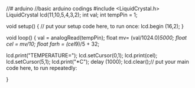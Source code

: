//# arduino
//basic arduino codings
#include <LiquidCrystal.h>
LiquidCrystal lcd(11,10,5,4,3,2);
int val;
int tempPin = 1;

void setup() {
  // put your setup code here, to run once:
lcd.begin (16,2);
}

void loop() {
 val = analogRead(tempPin);
 float mv= (val/1024.0)*5000;
 float cel = mv/10;
 float farh = (cel*9)/5 + 32;
 
 lcd.print("TEMPERATURE=");
 lcd.setCursor(0,1);
 lcd.print(cel);
 lcd.setCursor(5,1);
 lcd.print("*C");
 delay (1000);
 lcd.clear();// put your main code here, to run repeatedly:

}
